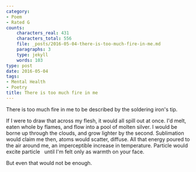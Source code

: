 ```yaml
---
category:
- Poem
- Rated G
counts:
    characters_real: 431
    characters_total: 556
    file: _posts/2016-05-04-there-is-too-much-fire-in-me.md
    paragraphs: 3
    type: jekyll
    words: 103
type: post
date: 2016-05-04
tags:
- Mental Health
- Poetry
title: There is too much fire in me
---
```


<div class="verse">
There is too much fire in me to be described by the soldering iron's tip.

If I were to draw that across my flesh,
   it would all spill out at once.
I'd melt, eaten whole by flames,
    and flow into a pool of molten silver.
I would be borne up through the clouds,
    and grow lighter by the second.
Sublimation would claim me then,
    atoms would scatter, diffuse.
All that energy poured to the air around me,
    an imperceptible increase in temperature.
Particle would excite particle
    until I'm felt only as warmth on your face.

But even that would not be enough.
</div>
